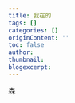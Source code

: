 ```yaml
---
title: 我在的
tags: []
categories: []
originContent: ''
toc: false
author:
thumbnail:
blogexcerpt:
---
```


森